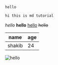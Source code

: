 `hello `
```css
hi this is md tutorial
```

<i> hello</i>
<b>hello</b>
<u>hello</u>
<del>hello</del>

|name|age|
|---|---|
|shakib|24|

<img src="./LoginPage/BackgroundImg.jpg" title="hello"> 